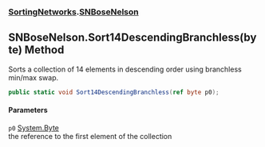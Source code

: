 ### [SortingNetworks](SortingNetworks.md 'SortingNetworks').[SNBoseNelson](SortingNetworks_SNBoseNelson.md 'SortingNetworks.SNBoseNelson')
## SNBoseNelson.Sort14DescendingBranchless(byte) Method
Sorts a collection of 14 elements in descending order using branchless min/max swap.  
```csharp
public static void Sort14DescendingBranchless(ref byte p0);
```
#### Parameters
<a name='SortingNetworks_SNBoseNelson_Sort14DescendingBranchless(byte)_p0'></a>
`p0` [System.Byte](https://docs.microsoft.com/en-us/dotnet/api/System.Byte 'System.Byte')  
the reference to the first element of the collection
  
